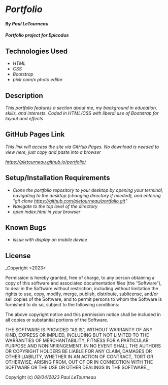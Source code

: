 # _Portfolio_

#### By _**Paul LeTourneau**_

#### _Portfolio project for Epicodus_

## Technologies Used

* _HTML_
* _CSS_
* _Bootstrap_
* _pixlr.com/x photo editor_

## Description

_This portfolio features a section about me, my background in education, skills, and interests. Coded in HTML/CSS with liberal use of Bootstrap for layout and effects_

## GitHub Pages Link

_This link will access the site via GitHub Pages. No download is needed to view here, just copy and paste into a browser_

_https://pletourneau.github.io/portfolio/_

## Setup/Installation Requirements

* _Clone the portfolio repository to your desktop by opening your terminal, navigating to the desktop (changing directory if needed), and entering "git clone https://github.com/pletourneau/portfolio.git"_
* _Navigate to the top level of the directory_
* _open index.html in your browser_


## Known Bugs

* _issue with display on mobile device_


## License

_Copyright <2023> <Paul LeTourneau>

Permission is hereby granted, free of charge, to any person obtaining a copy of this software and associated documentation files (the “Software”), to deal in the Software without restriction, including without limitation the rights to use, copy, modify, merge, publish, distribute, sublicense, and/or sell copies of the Software, and to permit persons to whom the Software is furnished to do so, subject to the following conditions:

The above copyright notice and this permission notice shall be included in all copies or substantial portions of the Software.

THE SOFTWARE IS PROVIDED “AS IS”, WITHOUT WARRANTY OF ANY KIND, EXPRESS OR IMPLIED, INCLUDING BUT NOT LIMITED TO THE WARRANTIES OF MERCHANTABILITY, FITNESS FOR A PARTICULAR PURPOSE AND NONINFRINGEMENT. IN NO EVENT SHALL THE AUTHORS OR COPYRIGHT HOLDERS BE LIABLE FOR ANY CLAIM, DAMAGES OR OTHER LIABILITY, WHETHER IN AN ACTION OF CONTRACT, TORT OR OTHERWISE, ARISING FROM, OUT OF OR IN CONNECTION WITH THE SOFTWARE OR THE USE OR OTHER DEALINGS IN THE SOFTWARE._

Copyright (c) _08/04/2023_ _Paul LeTourneau_
